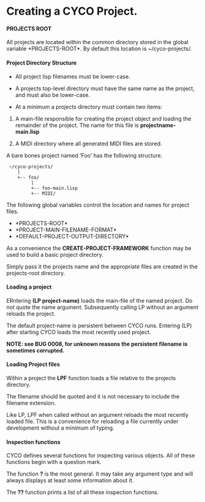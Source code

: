 # Creating a CYCO Project.

#### PROJECTS ROOT

All projects are located within the common directory stored in
the global variable \*PROJECTS-ROOT\*. By default this location
is ~/cyco-projects/.


#### Project Directory Structure

- All project lisp filenames must be lower-case.

- A projects top-level directory must have the same name as the project, 
  and must also be lower-case.

- At a minimum a projects directory must contain two items:

1. A main-file responsible for creating the project object and
   loading the remainder of the project.  The name for this file
   is **projectname-main.lisp**
   
2. A MIDI directory where all generated MIDI files are stored. 


A bare bones project named 'Foo' has the following structure.

     ~/cyco-projects/
        |
        +-- foo/
             |
             +-- foo-main.lisp
             +-- MIDI/


The following global variables control the location and names
for project files.


- \*PROJECTS-ROOT\*
- \*PROJECT-MAIN-FILENAME-FORMAT\*
- \*DEFAULT-PROJECT-OUTPUT-DIRECTORY\*


As a convenience the **CREATE-PROJECT-FRAMEWORK** function may
be used to build a basic project directory.  

Simply pass it the projects name and the appropriate files are created in the
projects-root directory.


#### Loading a project

ERntering  **(LP project-name)** loads the main-file of the named project.
Do not quote the name argument.  Subsequently calling LP without an argument reloads the project.  

The default project-name is persistent between CYCO runs.  Entering (LP)
after starting CYCO loads the most recently used project.  

**NOTE: see BUG 0008, for unknown reasons the persistent
filename is sometimes corrupted.**


#### Loading Project files

Within a project the **LPF** function loads a file relative to the projects
directory.

The filename should be quoted and it is not necessary to include the
filename extension.  

Like LP, LPF when called without an argument reloads the most recently
loaded file.  This is a convenience for reloading a file currently under
development without a minimum of typing.


#### Inspection functions

CYCO defines several functions for inspecting various objects.  All of
these functions begin with a question mark.

The function **?** is the most general.  It may take any argument type and
will always displays at least some information about it.  

The **??** function prints a list of all these inspection functions.

